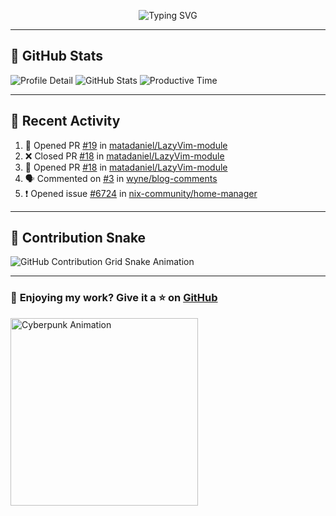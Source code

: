 <p align="center">
  <img src="https://readme-typing-svg.demolab.com/?lines=Hi+There!+I'm+Phuc+Lee+👋;I'm+a+Noob!+and+I+love+learning+new+things!&font=Fira+Code&size=22&pause=100&color=7AA2F7&width=600&height=75&center=true&vCenter=true&multiline=true&repeat=true" alt="Typing SVG">
</p>

---

## 🚀 GitHub Stats

![Profile Detail](http://github-profile-summary-cards.vercel.app/api/cards/profile-details?username=phucleeuwu&theme=transparent)
![GitHub Stats](http://github-profile-summary-cards.vercel.app/api/cards/stats?username=phucleeuwu&theme=transparent)
![Productive Time](http://github-profile-summary-cards.vercel.app/api/cards/productive-time?username=phucleeuwu&theme=transparent&utcOffset=8)

---

## 📝 Recent Activity

<!--START_SECTION:activity-->
1. 💪 Opened PR [#19](https://github.com/matadaniel/LazyVim-module/pull/19) in [matadaniel/LazyVim-module](https://github.com/matadaniel/LazyVim-module)
2. ❌ Closed PR [#18](https://github.com/matadaniel/LazyVim-module/pull/18) in [matadaniel/LazyVim-module](https://github.com/matadaniel/LazyVim-module)
3. 💪 Opened PR [#18](https://github.com/matadaniel/LazyVim-module/pull/18) in [matadaniel/LazyVim-module](https://github.com/matadaniel/LazyVim-module)
4. 🗣 Commented on [#3](https://github.com/wyne/blog-comments/issues/3#issuecomment-2763100516) in [wyne/blog-comments](https://github.com/wyne/blog-comments)
5. ❗ Opened issue [#6724](https://github.com/nix-community/home-manager/issues/6724) in [nix-community/home-manager](https://github.com/nix-community/home-manager)
<!--END_SECTION:activity-->

<!--START_SECTION:waka-->
<!--END_SECTION:waka-->

---

## 🐍 Contribution Snake

<picture>
  <source media="(prefers-color-scheme: dark)" srcset="https://raw.githubusercontent.com/phucleeuwu/phucleeuwu/output/github-contribution-grid-snake-dark.svg">
  <source media="(prefers-color-scheme: light)" srcset="https://raw.githubusercontent.com/phucleeuwu/phucleeuwu/output/github-contribution-grid-snake.svg">
  <img alt="GitHub Contribution Grid Snake Animation" src="https://raw.githubusercontent.com/phucleeuwu/phucleeuwu/output/github-contribution-grid-snake.svg">
</picture>

---

### 💙 **Enjoying my work?** Give it a ⭐ on **[GitHub](https://github.com/phucleeuwu)**

<p align="left">
  <img src="https://media.giphy.com/media/u5sgL5pks5JXKHcVZo/giphy.gif" width="300" alt="Cyberpunk Animation">
</p>
